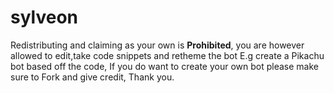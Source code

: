 # sylveon
Redistributing and claiming as your own is **Prohibited**, you are however allowed to edit,take code snippets and retheme the bot E.g create a Pikachu bot based off the code, If you do want to create your own bot please make sure to Fork and give credit, Thank you.
